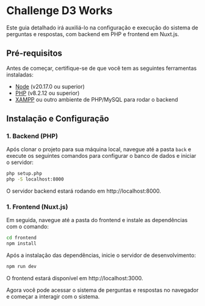 # Challenge D3 Works

Este guia detalhado irá auxiliá-lo na configuração e execução do sistema de perguntas e respostas, com backend em PHP e frontend em Nuxt.js.

## Pré-requisitos

Antes de começar, certifique-se de que você tem as seguintes ferramentas instaladas:

- [Node](https://nodejs.org) (v20.17.0 ou superior)
- [PHP](https://www.php.net) (v8.2.12 ou superior)
- [XAMPP](https://www.apachefriends.org/index.html) ou outro ambiente de PHP/MySQL para rodar o backend

## Instalação e Configuração

### 1. Backend (PHP)

Após clonar o projeto para sua máquina local, navegue até a pasta `back` e execute os seguintes comandos para configurar o banco de dados e iniciar o servidor:

```bash
php setup.php
php -S localhost:8000
```

O servidor backend estará rodando em http://localhost:8000.

### 1. Frontend (Nuxt.js)

Em seguida, navegue até a pasta do frontend e instale as dependências com o comando:

```bash
cd frontend
npm install
```

Após a instalação das dependências, inicie o servidor de desenvolvimento:

```bash
npm run dev
```

O frontend estará disponível em http://localhost:3000.

Agora você pode acessar o sistema de perguntas e respostas no navegador e começar a interagir com o sistema.
